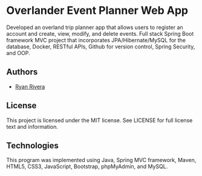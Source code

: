 # Overlander Event Planner Web App
Developed an overland trip planner app that allows users to register an account and create, view, modify, and delete events. Full stack Spring Boot framework MVC project that incorporates JPA/Hibernate/MySQL for the database, Docker, RESTful APIs, Github for version control, Spring Security, and OOP.

## Authors
* [Ryan Rivera](https://github.com/rrivera123)

## License
This project is licensed under the MIT license. See LICENSE for full license text and information.

## Technologies
This program was implemented using Java, Spring MVC framework, Maven, HTML5, CSS3, JavaScript, Bootstrap, phpMyAdmin, and MySQL.
